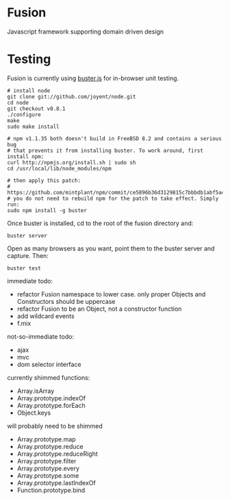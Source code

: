 Fusion
========

Javascript framework supporting domain driven design


Testing
=======

Fusion is currently using [buster.js](http://busterjs.org) for in-browser
unit testing.

```
# install node
git clone git://github.com/joyent/node.git
cd node
git checkout v0.8.1
./configure
make
sudo make install

# npm v1.1.35 both doesn't build in FreeBSD 8.2 and contains a serious bug
# that prevents it from installing buster. To work around, first install npm:
curl http://npmjs.org/install.sh | sudo sh
cd /usr/local/lib/node_modules/npm

# then apply this patch:
# https://github.com/mintplant/npm/commit/ce5896b36d3129815c7bbbdb1abf5a495b185eac
# you do not need to rebuild npm for the patch to take effect. Simply run:
sudo npm install -g buster
```

Once buster is installed, cd to the root of the fusion directory and:
```
buster server
```

Open as many browsers as you want, point them to the buster server and capture.
Then:
```
buster test
````

immediate todo:
- refactor Fusion namespace to lower case. only proper Objects and Constructors should be uppercase
- refactor Fusion to be an Object, not a constructor function
- add wildcard events
- f.mix

not-so-immediate todo:
- ajax
- mvc
- dom selector interface

currently shimmed functions:
- Array.isArray
- Array.prototype.indexOf
- Array.prototype.forEach
- Object.keys

will probably need to be shimmed
- Array.prototype.map
- Array.prototype.reduce
- Array.prototype.reduceRight
- Array.prototype.filter
- Array.prototype.every
- Array.prototype.some
- Array.prototype.lastIndexOf
- Function.prototype.bind
